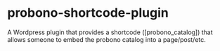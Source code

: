 # probono-shortcode-plugin

A Wordpress plugin that provides a shortcode ([probono_catalog]) that allows someone to embed the probono catalog into a page/post/etc.

